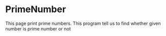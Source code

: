 # PrimeNumber
This page print prime numbers. This program tell us to find whether given number is prime number or not
